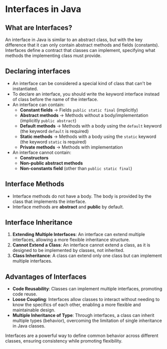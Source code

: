 # Interfaces in Java

## What are Interfaces?

An interface in Java is similar to an abstract class, but with the key difference that it can only contain abstract
methods and fields (constants).
Interfaces define a contract that classes can implement, specifying what methods the implementing class must provide.

## Declaring interfaces

- An interface can be considered a special kind of class that can't be instantiated.
- To declare an interface, you should write the keyword interface instead of class before the name of the interface.
- An interface can contain:
    - **Constant fields** → Fields `public static final` (implicitly)
    - **Abstract methods** → Methods without a body/implementation (implicitly `public abstract`)
    - **Default methods** → Methods with a body using the `default` keyword (the keyword `default` is required)
    - **Static methods** → Methods with a body using the `static` keyword (the keyword `static` is required)
    - **Private methods** → Methods with implementation
- An interface cannot contain:
    - **Constructors**
    - **Non-public abstract methods**
    - **Non-constants field** (other than `public static final`)

## Interface Methods

- Interface methods do not have a body. The body is provided by the class that implements the interface.
- Interface methods are **abstract** and **public** by default.

## Interface Inheritance

1. **Extending Multiple Interfaces**: An interface can extend multiple interfaces, allowing a more flexible inheritance
   structure.
2. **Cannot Extend a Class**: An interface cannot extend a class, as it is designed to be implemented by classes, not
   inherited.
3. **Class Inheritance**: A class can extend only one class but can implement multiple interfaces.

## Advantages of Interfaces

- **Code Reusability**: Classes can implement multiple interfaces, promoting code reuse.
- **Loose Coupling**: Interfaces allow classes to interact without needing to know the specifics of each other, enabling
  a more flexible and maintainable design.
- **Multiple Inheritance of Type**: Through interfaces, a class can inherit multiple types (behavior), overcoming the
  limitation of single inheritance in Java classes.

Interfaces are a powerful way to define common behavior across different classes, ensuring consistency while promoting
flexibility.
